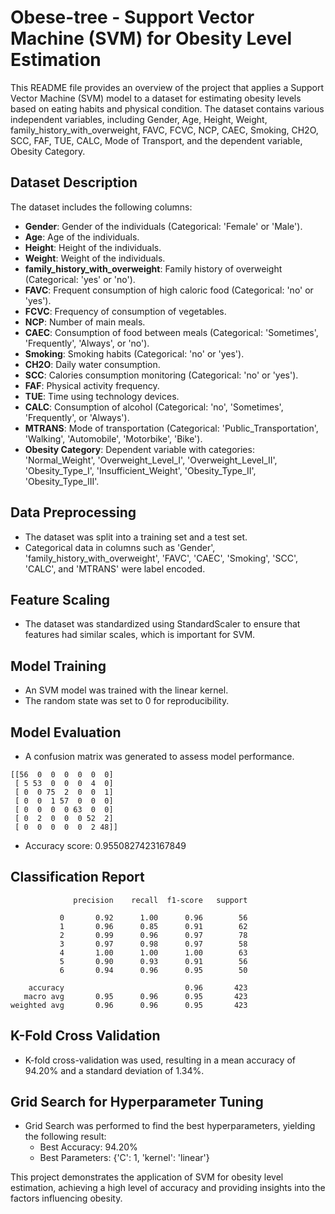# Obese-tree - Support Vector Machine (SVM) for Obesity Level Estimation

This README file provides an overview of the project that applies a Support Vector Machine (SVM) model to a dataset for estimating obesity levels based on eating habits and physical condition. The dataset contains various independent variables, including Gender, Age, Height, Weight, family_history_with_overweight, FAVC, FCVC, NCP, CAEC, Smoking, CH2O, SCC, FAF, TUE, CALC, Mode of Transport, and the dependent variable, Obesity Category.

## Dataset Description

The dataset includes the following columns:

- **Gender**: Gender of the individuals (Categorical: 'Female' or 'Male').
- **Age**: Age of the individuals.
- **Height**: Height of the individuals.
- **Weight**: Weight of the individuals.
- **family_history_with_overweight**: Family history of overweight (Categorical: 'yes' or 'no').
- **FAVC**: Frequent consumption of high caloric food (Categorical: 'no' or 'yes').
- **FCVC**: Frequency of consumption of vegetables.
- **NCP**: Number of main meals.
- **CAEC**: Consumption of food between meals (Categorical: 'Sometimes', 'Frequently', 'Always', or 'no').
- **Smoking**: Smoking habits (Categorical: 'no' or 'yes').
- **CH2O**: Daily water consumption.
- **SCC**: Calories consumption monitoring (Categorical: 'no' or 'yes').
- **FAF**: Physical activity frequency.
- **TUE**: Time using technology devices.
- **CALC**: Consumption of alcohol (Categorical: 'no', 'Sometimes', 'Frequently', or 'Always').
- **MTRANS**: Mode of transportation (Categorical: 'Public_Transportation', 'Walking', 'Automobile', 'Motorbike', 'Bike').
- **Obesity Category**: Dependent variable with categories: 'Normal_Weight', 'Overweight_Level_I', 'Overweight_Level_II', 'Obesity_Type_I', 'Insufficient_Weight', 'Obesity_Type_II', 'Obesity_Type_III'.

## Data Preprocessing

- The dataset was split into a training set and a test set.
- Categorical data in columns such as 'Gender', 'family_history_with_overweight', 'FAVC', 'CAEC', 'Smoking', 'SCC', 'CALC', and 'MTRANS' were label encoded.

## Feature Scaling

- The dataset was standardized using StandardScaler to ensure that features had similar scales, which is important for SVM.

## Model Training

- An SVM model was trained with the linear kernel.
- The random state was set to 0 for reproducibility.

## Model Evaluation

- A confusion matrix was generated to assess model performance.
  
```
[[56  0  0  0  0  0  0]
 [ 5 53  0  0  0  4  0]
 [ 0  0 75  2  0  0  1]
 [ 0  0  1 57  0  0  0]
 [ 0  0  0  0 63  0  0]
 [ 0  2  0  0  0 52  2]
 [ 0  0  0  0  0  2 48]]
```

- Accuracy score: 0.9550827423167849

## Classification Report

```
              precision    recall  f1-score   support

           0       0.92      1.00      0.96        56
           1       0.96      0.85      0.91        62
           2       0.99      0.96      0.97        78
           3       0.97      0.98      0.97        58
           4       1.00      1.00      1.00        63
           5       0.90      0.93      0.91        56
           6       0.94      0.96      0.95        50

    accuracy                           0.96       423
   macro avg       0.95      0.96      0.95       423
weighted avg       0.96      0.96      0.95       423
```

## K-Fold Cross Validation

- K-fold cross-validation was used, resulting in a mean accuracy of 94.20% and a standard deviation of 1.34%.

## Grid Search for Hyperparameter Tuning

- Grid Search was performed to find the best hyperparameters, yielding the following result:
  - Best Accuracy: 94.20%
  - Best Parameters: {'C': 1, 'kernel': 'linear'}

This project demonstrates the application of SVM for obesity level estimation, achieving a high level of accuracy and providing insights into the factors influencing obesity.
